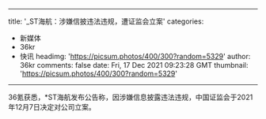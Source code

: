 
---
title: '_ST海航：涉嫌信披违法违规，遭证监会立案'
categories: 
 - 新媒体
 - 36kr
 - 快讯
headimg: 'https://picsum.photos/400/300?random=5329'
author: 36kr
comments: false
date: Fri, 17 Dec 2021 09:23:28 GMT
thumbnail: 'https://picsum.photos/400/300?random=5329'
---

<div>   
36氪获悉，*ST海航发布公告称，因涉嫌信息披露违法违规，中国证监会于2021年12月7日决定对公司立案。  
</div>
            